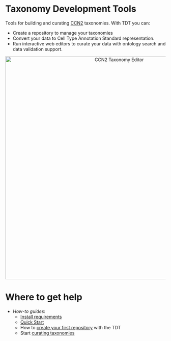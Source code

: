 # Taxonomy Development Tools

Tools for building and curating [CCN2](https://github.com/obophenotype/CCN2) taxonomies. With TDT you can:

- Create a repository to manage your taxonomies
- Convert your data to Cell Type Annotation Standard representation.
- Run interactive web editors to curate your data with ontology search and data validation support.

<p align="center">
    <img src="https://raw.githubusercontent.com/brain-bican/taxonomy-development-tools/main/docs/images/nanobot.png" alt="CCN2 Taxonomy Editor" width="700"/>
</p>

# Where to get help

- _How-to guides_:
  - [Install requirements](https://brain-bican.github.io/taxonomy-development-tools/Build/)
  - [Quick Start](https://brain-bican.github.io/taxonomy-development-tools/QuickStart/)
  - How to [create your first repository](https://brain-bican.github.io/taxonomy-development-tools/NewRepo/) with the TDT
  - Start [curating taxonomies](https://brain-bican.github.io/taxonomy-development-tools/Curation/)
